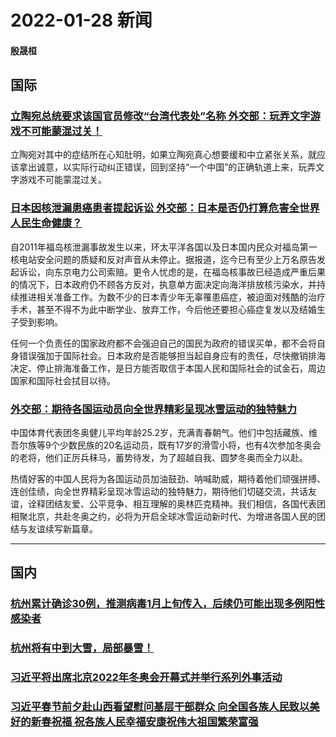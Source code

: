 # 2022-01-28 新闻
#### 殷晟桓

## 国际
### [立陶宛总统要求该国官员修改“台湾代表处”名称 外交部：玩弄文字游戏不可能蒙混过关！](https://article.xuexi.cn/articles/index.html?art_id=11038812360863121149&source=share&study_style_id=feeds_default&share_to=wx_single&study_share_enable=1&study_comment_disable=0&ptype=75&item_id=11038812360863121149&pid=32556320992501654)
立陶宛对其中的症结所在心知肚明，如果立陶宛真心想要缓和中立紧张关系，就应该拿出诚意，以实际行动纠正错误，回到坚持“一个中国”的正确轨道上来，玩弄文字游戏不可能蒙混过关。

### [日本因核泄漏患癌患者提起诉讼 外交部：日本是否仍打算危害全世界人民生命健康？](https://article.xuexi.cn/articles/index.html?art_id=16776532499018663710&source=share&study_style_id=feeds_default&share_to=wx_single&study_share_enable=1&study_comment_disable=0&ptype=75&item_id=16776532499018663710&pid=32556320992501654)
自2011年福岛核泄漏事故发生以来，环太平洋各国以及日本国内民众对福岛第一核电站安全问题的质疑和反对声音从未停止。据报道，迄今已有至少上万名原告发起诉讼，向东京电力公司索赔。更令人忧虑的是，在福岛核事故已经造成严重后果的情况下，日本政府仍不顾各方反对，执意单方面决定向海洋排放核污染水，并持续推进相关准备工作。为数不少的日本青少年无辜罹患癌症，被迫面对残酷的治疗手术，甚至不得不为此中断学业、放弃工作，今后他还要担心癌症复发以及结婚生子受到影响。

任何一个负责任的国家政府都不会强迫自己的国民为政府的错误买单，都不会将自身错误强加于国际社会。日本政府是否能够担当起自身应有的责任，尽快撤销排海决定、停止排海准备工作，是日方能否取信于本国人民和国际社会的试金石，周边国家和国际社会拭目以待。

### [外交部：期待各国运动员向全世界精彩呈现冰雪运动的独特魅力](https://article.xuexi.cn/articles/index.html?art_id=15896075375678641747&source=share&study_style_id=feeds_default&share_to=wx_single&study_share_enable=1&study_comment_disable=0&ptype=75&item_id=15896075375678641747&pid=32556320992501654)
中国体育代表团冬奥健儿平均年龄25.2岁，充满青春朝气。他们中包括藏族、维吾尔族等9个少数民族的20名运动员，既有17岁的滑雪小将，也有4次参加冬奥会的老将，他们正厉兵秣马，蓄势待发，为了超越自我、圆梦冬奥而全力以赴。

热情好客的中国人民将为各国运动员加油鼓劲、呐喊助威，期待着他们顽强拼搏、连创佳绩，向全世界精彩呈现冰雪运动的独特魅力，期待他们切磋交流，共话友谊，诠释团结友爱、公平竞争、相互理解的奥林匹克精神。我们相信，各国代表团相聚北京，共赴冬奥之约，必将为开启全球冰雪运动新时代、为增进各国人民的团结与友谊续写新篇章。


---
## 国内
### [杭州累计确诊30例，推测病毒1月上旬传入，后续仍可能出现多例阳性感染者](https://mp.weixin.qq.com/s/6NQQ4lxe0qBaZlKclQex_w)
### [杭州将有中到大雪，局部暴雪！](https://mp.weixin.qq.com/s/uLZt_-1EHxWlivd__rnZMA)
### [习近平将出席北京2022年冬奥会开幕式并举行系列外事活动](https://article.xuexi.cn/articles/index.html?art_id=15323856817374659764&source=share&reedit_timestamp=1643365215000&study_style_id=feeds_default&to_audit_timestamp=2022-01-28+18%3A20%3A15&share_to=wx_single&study_share_enable=1&study_comment_disable=0&ptype=0&item_id=15323856817374659764)
### [习近平春节前夕赴山西看望慰问基层干部群众 向全国各族人民致以美好的新春祝福 祝各族人民幸福安康祝伟大祖国繁荣富强](https://article.xuexi.cn/articles/index.html?art_id=11545819798432040050&source=share&reedit_timestamp=1643324211000&study_style_id=feeds_default&to_audit_timestamp=2022-01-28+06%3A56%3A51&share_to=wx_single&study_share_enable=1&study_comment_disable=0&ptype=0&item_id=11545819798432040050)
